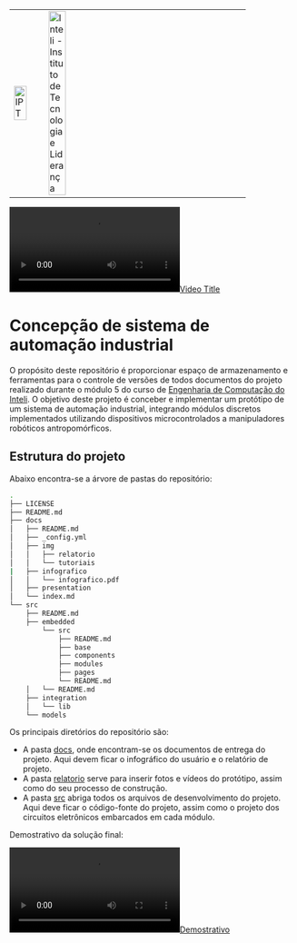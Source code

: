 <table>
<tr>
<td>
<a href= "https://www.ipt.br/"><img src="https://www.ipt.br/imagens/logo_ipt.gif" alt="IPT" border="0" width="70%"></a>
</td>
<td><a href= "https://www.inteli.edu.br/"><img src="https://www.inteli.edu.br/wp-content/uploads/2021/08/20172028/marca_1-2.png" alt="Inteli - Instituto de Tecnologia e Liderança" border="0" width="30%"></a>
</td>
</tr>
</table>

[![Video Title](https://user-images.githubusercontent.com/40807526/230747571-9e945e79-cadc-415d-b4e4-d7e35a6caa0e.mp4)](https://user-images.githubusercontent.com/40807526/230747571-9e945e79-cadc-415d-b4e4-d7e35a6caa0e.mp4)
# Concepção de sistema de automação industrial
O propósito deste repositório é proporcionar espaço de armazenamento e ferramentas para o controle de versões de todos documentos do projeto realizado durante o módulo 5 do curso de [Engenharia de Computação do Inteli](https://www.inteli.edu.br/engenharia-da-computacao/). O objetivo deste projeto é conceber e implementar um protótipo de um sistema de automação industrial, integrando módulos discretos implementados utilizando dispositivos microcontrolados a manipuladores robóticos antropomórficos.

## Estrutura do projeto

Abaixo encontra-se a árvore de pastas do repositório:

``` bash
.
├── LICENSE
├── README.md
├── docs
│   ├── README.md
│   ├── _config.yml
│   ├── img
│   │   ├── relatorio
│   │   └── tutoriais
|   ├── infografico
│   │   └── infografico.pdf
│   ├── presentation
│   └── index.md
└── src
    ├── README.md
    ├── embedded
        └── src
            ├── README.md
            ├── base
            ├── components
            ├── modules
            ├── pages
            └── README.md
    │   └── README.md
    ├── integration
    │   └── lib
    └── models
```

Os principais diretórios do repositório são: 
- A pasta [docs](./docs), onde encontram-se os documentos de entrega do projeto. Aqui devem ficar o infográfico do usuário e o relatório de projeto.
- A pasta [relatorio](./docs/img/relatorio/) serve para inserir fotos e vídeos do protótipo, assim como do seu processo de construção.
- A pasta [src](./src) abriga todos os arquivos de desenvolvimento do projeto. Aqui deve ficar o código-fonte do projeto, assim como o projeto dos circuitos eletrônicos embarcados em cada módulo.


Demostrativo da solução final:

[![Demostrativo](https://user-images.githubusercontent.com/40807526/230747571-9e945e79-cadc-415d-b4e4-d7e35a6caa0e.mp4)](https://user-images.githubusercontent.com/40807526/230747571-9e945e79-cadc-415d-b4e4-d7e35a6caa0e.mp4)

